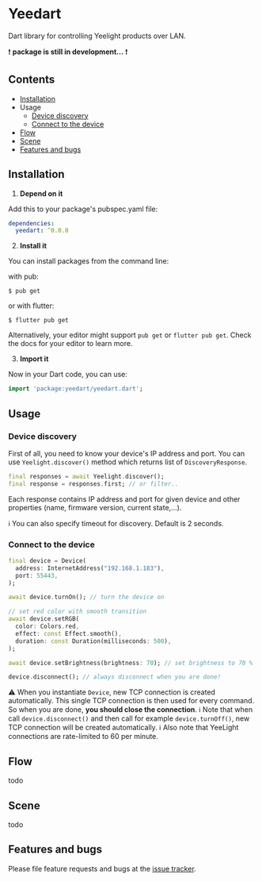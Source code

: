 # Yeedart

Dart library for controlling Yeelight products over LAN.

:exclamation: **package is still in development...** :exclamation:

## Contents
* [Installation](#installation)
* Usage
  - [Device discovery](#device-discovery)
  - [Connect to the device](#connect-to-the-device)
* [Flow](#flow)
* [Scene](#scene)
* [Features and bugs](#features-and-bugs)

## Installation

1. **Depend on it**

Add this to your package's pubspec.yaml file:
```yaml
dependencies:
  yeedart: ^0.0.0
```
2. **Install it**

You can install packages from the command line:

with pub:
```
$ pub get
```
or with flutter:
```
$ flutter pub get
```
Alternatively, your editor might support `pub get` or `flutter pub get`. Check the docs for your editor to learn more.

3. **Import it**

Now in your Dart code, you can use:
```dart
import 'package:yeedart/yeedart.dart';
```

## Usage

### Device discovery
First of all, you need to know your device's IP address and port. 
You can use `Yeelight.discover()` method which returns list of `DiscoveryResponse`.

```dart
final responses = await Yeelight.discover();
final response = responses.first; // or filter..
```
Each response contains IP address and port for given device 
and other properties (name, firmware version, current state,...).

:information_source: You can also specify timeout for discovery. Default is 2 seconds.

### Connect to the device

```dart
final device = Device(
  address: InternetAddress("192.168.1.183"),
  port: 55443,
);

await device.turnOn(); // turn the device on

// set red color with smooth transition
await device.setRGB(
  color: Colors.red,
  effect: const Effect.smooth(),
  duration: const Duration(milliseconds: 500),
);

await device.setBrightness(brightness: 70); // set brightness to 70 %

device.disconnect(); // always disconnect when you are done!
```

:warning: When you instantiate `Device`, new TCP connection is created automatically.
This single TCP connection is then used for every command. So when you are done,
**you should close the connection**.
:information_source: Note that when call `device.disconnect()` and then call 
for example `device.turnOff()`, new TCP connection will be created automatically.
:information_source: Also note that YeeLight connections are rate-limited to 60 per minute.

## Flow
todo

## Scene
todo

## Features and bugs

Please file feature requests and bugs at the [issue tracker][tracker].

[tracker]: https://github.com/janstol/yeedart/issues/
